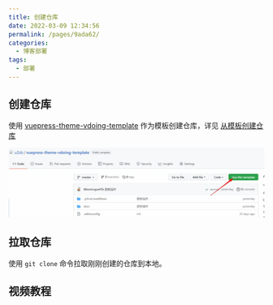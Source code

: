 ```yaml
---
title: 创建仓库
date: 2022-03-09 12:34:56
permalink: /pages/9ada62/
categories:
  - 博客部署
tags:
  - 部署
---
```

<!-- more -->

## 创建仓库

使用 [vuepress-theme-vdoing-template](https://github.com/u2sb/vuepress-theme-vdoing-template) 作为模板创建仓库，详见 [从模板创建仓库](https://docs.github.com/cn/repositories/creating-and-managing-repositories/creating-a-repository-from-a-template)

![创建仓库](./img/Snipaste_2022-04-03_15-02-46.jpg)

## 拉取仓库

使用 `git clone` 命令拉取刚刚创建的仓库到本地。

## 视频教程

<Artplayer :src="{url:'https://user-images.githubusercontent.com/26868745/161530616-c301be93-4ae5-47ee-9959-e8b453428a4a.mp4'}" />
